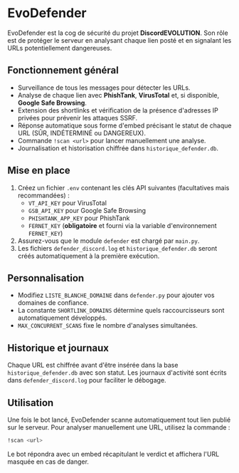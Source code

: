 # EvoDefender

EvoDefender est la cog de sécurité du projet **DiscordEVOLUTION**. Son rôle est de protéger le serveur en analysant chaque lien posté et en signalant les URLs potentiellement dangereuses.

## Fonctionnement général

- Surveillance de tous les messages pour détecter les URLs.
- Analyse de chaque lien avec **PhishTank**, **VirusTotal** et, si disponible, **Google Safe Browsing**.
- Extension des shortlinks et vérification de la présence d'adresses IP privées pour prévenir les attaques SSRF.
- Réponse automatique sous forme d'embed précisant le statut de chaque URL (SÛR, INDÉTERMINÉ ou DANGEREUX).
- Commande `!scan <url>` pour lancer manuellement une analyse.
- Journalisation et historisation chiffrée dans `historique_defender.db`.

## Mise en place

1. Créez un fichier `.env` contenant les clés API suivantes (facultatives mais recommandées) :
   - `VT_API_KEY` pour VirusTotal
   - `GSB_API_KEY` pour Google Safe Browsing
   - `PHISHTANK_APP_KEY` pour PhishTank
   - `FERNET_KEY` (**obligatoire** et fourni via la variable d'environnement `FERNET_KEY`)
2. Assurez-vous que le module `defender` est chargé par `main.py`.
3. Les fichiers `defender_discord.log` et `historique_defender.db` seront créés automatiquement à la première exécution.

## Personnalisation

- Modifiez `LISTE_BLANCHE_DOMAINE` dans `defender.py` pour ajouter vos domaines de confiance.
- La constante `SHORTLINK_DOMAINS` détermine quels raccourcisseurs sont automatiquement développés.
- `MAX_CONCURRENT_SCANS` fixe le nombre d'analyses simultanées.

## Historique et journaux

Chaque URL est chiffrée avant d'être insérée dans la base `historique_defender.db` avec son statut. Les journaux d'activité sont écrits dans `defender_discord.log` pour faciliter le débogage.

## Utilisation

Une fois le bot lancé, EvoDefender scanne automatiquement tout lien publié sur le serveur. Pour analyser manuellement une URL, utilisez la commande :

```bash
!scan <url>
```

Le bot répondra avec un embed récapitulant le verdict et affichera l'URL masquée en cas de danger.

